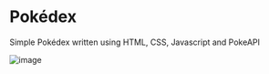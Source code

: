 # Pokédex
Simple Pokédex written using HTML, CSS, Javascript and PokeAPI

![image](https://user-images.githubusercontent.com/73852167/215276724-5a49cffc-2d7f-4c0e-98fb-a8f286c22338.png)
